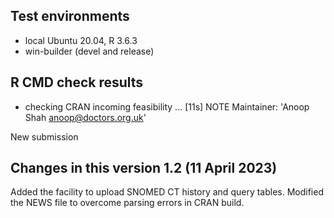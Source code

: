 ## Test environments
* local Ubuntu 20.04, R 3.6.3
* win-builder (devel and release)

## R CMD check results
* checking CRAN incoming feasibility ... [11s] NOTE
Maintainer: 'Anoop Shah <anoop@doctors.org.uk>'

New submission

## Changes in this version 1.2 (11 April 2023)

Added the facility to upload SNOMED CT history and query tables.
Modified the NEWS file to overcome parsing errors in CRAN build.
